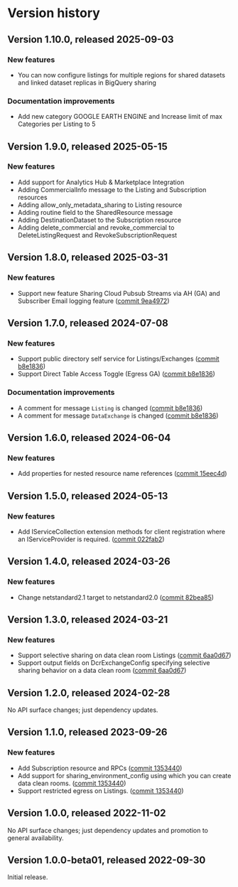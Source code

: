 # Version history

## Version 1.10.0, released 2025-09-03

### New features

- You can now configure listings for multiple regions for shared datasets and linked dataset replicas in BigQuery sharing

### Documentation improvements

- Add new category GOOGLE EARTH ENGINE and Increase limit of max Categories per Listing to 5

## Version 1.9.0, released 2025-05-15

### New features

- Add support for Analytics Hub & Marketplace Integration
- Adding CommercialInfo message to the Listing and Subscription resources
- Adding allow_only_metadata_sharing to Listing resource
- Adding routine field to the SharedResource message
- Adding DestinationDataset to the Subscription resource
- Adding delete_commercial and revoke_commercial to DeleteListingRequest and RevokeSubscriptionRequest

## Version 1.8.0, released 2025-03-31

### New features

- Support new feature Sharing Cloud Pubsub Streams via AH (GA) and Subscriber Email logging feature ([commit 9ea4972](https://github.com/googleapis/google-cloud-dotnet/commit/9ea4972f40a5e91bd602204c0afacbab980baef4))

## Version 1.7.0, released 2024-07-08

### New features

- Support public directory self service for Listings/Exchanges ([commit b8e1836](https://github.com/googleapis/google-cloud-dotnet/commit/b8e1836f97c7a27540e7e7bd79658c87609ac71a))
- Support Direct Table Access Toggle (Egress GA) ([commit b8e1836](https://github.com/googleapis/google-cloud-dotnet/commit/b8e1836f97c7a27540e7e7bd79658c87609ac71a))

### Documentation improvements

- A comment for message `Listing` is changed ([commit b8e1836](https://github.com/googleapis/google-cloud-dotnet/commit/b8e1836f97c7a27540e7e7bd79658c87609ac71a))
- A comment for message `DataExchange` is changed ([commit b8e1836](https://github.com/googleapis/google-cloud-dotnet/commit/b8e1836f97c7a27540e7e7bd79658c87609ac71a))

## Version 1.6.0, released 2024-06-04

### New features

- Add properties for nested resource name references ([commit 15eec4d](https://github.com/googleapis/google-cloud-dotnet/commit/15eec4dabb9fd3cf3b8f4b978d64b7ba435ca995))

## Version 1.5.0, released 2024-05-13

### New features

- Add IServiceCollection extension methods for client registration where an IServiceProvider is required. ([commit 022fab2](https://github.com/googleapis/google-cloud-dotnet/commit/022fab203f28fb9c608972af7f8b83f571ae5694))

## Version 1.4.0, released 2024-03-26

### New features

- Change netstandard2.1 target to netstandard2.0 ([commit 82bea85](https://github.com/googleapis/google-cloud-dotnet/commit/82bea850661975b9750ac30753528cc9d2e05240))

## Version 1.3.0, released 2024-03-21

### New features

- Support selective sharing on data clean room Listings ([commit 6aa0d67](https://github.com/googleapis/google-cloud-dotnet/commit/6aa0d67da6e11bb3d621d4b9756b52b0c28a2588))
- Support output fields on DcrExchangeConfig specifying selective sharing behavior on a data clean room ([commit 6aa0d67](https://github.com/googleapis/google-cloud-dotnet/commit/6aa0d67da6e11bb3d621d4b9756b52b0c28a2588))

## Version 1.2.0, released 2024-02-28

No API surface changes; just dependency updates.

## Version 1.1.0, released 2023-09-26

### New features

- Add Subscription resource and RPCs ([commit 1353440](https://github.com/googleapis/google-cloud-dotnet/commit/13534404625d0dcf9e0edafe75c2aa6ddc379a20))
- Add support for sharing_environment_config using which you can create data clean rooms. ([commit 1353440](https://github.com/googleapis/google-cloud-dotnet/commit/13534404625d0dcf9e0edafe75c2aa6ddc379a20))
- Support restricted egress on Listings. ([commit 1353440](https://github.com/googleapis/google-cloud-dotnet/commit/13534404625d0dcf9e0edafe75c2aa6ddc379a20))

## Version 1.0.0, released 2022-11-02

No API surface changes; just dependency updates and promotion to general availability.

## Version 1.0.0-beta01, released 2022-09-30

Initial release.
